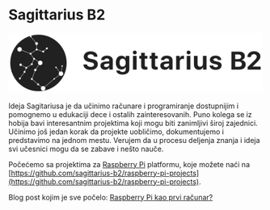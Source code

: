 # Sagittarius B2

![Sagittarius B2 logo](images\SagittariusB2_logo.png)

Ideja Sagitariusa je da učinimo računare i programiranje dostupnijim i pomognemo u edukaciji dece i ostalih zainteresovanih. Puno kolega se iz hobija bavi interesantnim projektima koji mogu biti zanimljivi široj zajednici. Učinimo još jedan korak da projekte uobličimo, dokumentujemo i predstavimo na jednom mestu. Verujem da u procesu deljenja znanja i ideja svi učesnici mogu da se zabave i nešto nauče.

Počećemo sa projektima za [Raspberry Pi](https://www.raspberrypi.org/) platformu, koje možete naći na [https://github.com/sagittarius-b2/raspberry-pi-projects](https://github.com/sagittarius-b2/raspberry-pi-projects).

Blog post kojim je sve počelo: [Raspberry Pi kao prvi računar?](http://bug.rs/2019/01/raspberry-pi-kao-prvi-racunar/)
